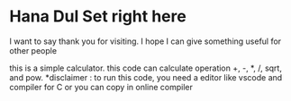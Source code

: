 # Hana Dul Set right here
I want to say thank you for visiting.
I hope I can give something useful for other people

this is a simple calculator. 
this code can calculate operation +, -, *, /, sqrt, and pow.
*disclaimer : to run this code, you need a editor like vscode and compiler for C or you can copy in online compiler
